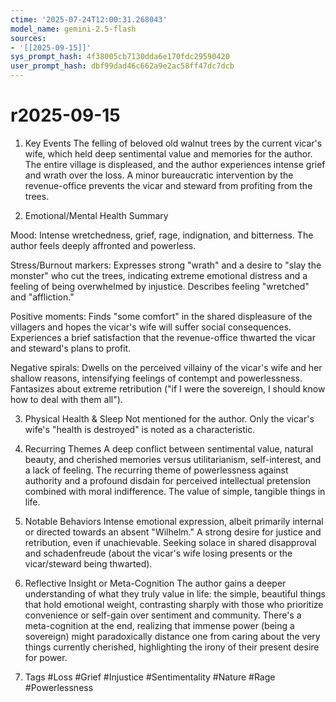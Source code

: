 ```yaml
---
ctime: '2025-07-24T12:00:31.268043'
model_name: gemini-2.5-flash
sources:
- '[[2025-09-15]]'
sys_prompt_hash: 4f38005cb7130dda6e170fdc29590420
user_prompt_hash: dbf99dad46c662a9e2ac58ff47dc7dcb
---
```

# r2025-09-15

1. Key Events
The felling of beloved old walnut trees by the current vicar's wife, which held deep sentimental value and memories for the author. The entire village is displeased, and the author experiences intense grief and wrath over the loss. A minor bureaucratic intervention by the revenue-office prevents the vicar and steward from profiting from the trees.

2. Emotional/Mental Health Summary

Mood:
Intense wretchedness, grief, rage, indignation, and bitterness. The author feels deeply affronted and powerless.

Stress/Burnout markers:
Expresses strong "wrath" and a desire to "slay the monster" who cut the trees, indicating extreme emotional distress and a feeling of being overwhelmed by injustice. Describes feeling "wretched" and "affliction."

Positive moments:
Finds "some comfort" in the shared displeasure of the villagers and hopes the vicar's wife will suffer social consequences. Experiences a brief satisfaction that the revenue-office thwarted the vicar and steward's plans to profit.

Negative spirals:
Dwells on the perceived villainy of the vicar's wife and her shallow reasons, intensifying feelings of contempt and powerlessness. Fantasizes about extreme retribution ("if I were the sovereign, I should know how to deal with them all").

3. Physical Health & Sleep
Not mentioned for the author. Only the vicar's wife's "health is destroyed" is noted as a characteristic.

4. Recurring Themes
A deep conflict between sentimental value, natural beauty, and cherished memories versus utilitarianism, self-interest, and a lack of feeling. The recurring theme of powerlessness against authority and a profound disdain for perceived intellectual pretension combined with moral indifference. The value of simple, tangible things in life.

5. Notable Behaviors
Intense emotional expression, albeit primarily internal or directed towards an absent "Wilhelm." A strong desire for justice and retribution, even if unachievable. Seeking solace in shared disapproval and schadenfreude (about the vicar's wife losing presents or the vicar/steward being thwarted).

6. Reflective Insight or Meta-Cognition
The author gains a deeper understanding of what they truly value in life: the simple, beautiful things that hold emotional weight, contrasting sharply with those who prioritize convenience or self-gain over sentiment and community. There's a meta-cognition at the end, realizing that immense power (being a sovereign) might paradoxically distance one from caring about the very things currently cherished, highlighting the irony of their present desire for power.

7. Tags
#Loss #Grief #Injustice #Sentimentality #Nature #Rage #Powerlessness